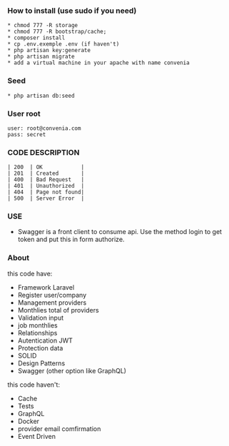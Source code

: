 ### How to install (use sudo if you need)
```
* chmod 777 -R storage
* chmod 777 -R bootstrap/cache;
* composer install
* cp .env.exemple .env (if haven't)
* php artisan key:generate
* php artisan migrate
* add a virtual machine in your apache with name convenia
```

### Seed
```
* php artisan db:seed
```

### User root
```
user: root@convenia.com
pass: secret
```

### CODE DESCRIPTION
````
| 200  | OK            | 
| 201  | Created       | 
| 400  | Bad Request   | 
| 401  | Unauthorized  |
| 404  | Page not found|
| 500  | Server Error  |
````

### USE
* Swagger is a front client to consume api. Use the method 
login to get token and put this in form authorize.

### About
this code have:
* Framework Laravel
* Register user/company
* Management providers
* Monthlies total of providers
* Validation input
* job monthlies
* Relationships
* Autentication JWT
* Protection data
* SOLID
* Design Patterns
* Swagger (other option like GraphQL)

this code haven't: 
* Cache
* Tests
* GraphQL
* Docker
* provider email comfirmation
* Event Driven 